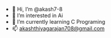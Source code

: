 - 👋 Hi, I’m @akash7-8
- 👀 I’m interested in Ai
- 🌱 I’m currently learning C Programing 
- 📫 akashthiyagarajan708@gmail.com

<!---
akash7-8/akash7-8 is a ✨ special ✨ repository because its `README.md` (this file) appears on your GitHub profile.
You can click the Preview link to take a look at your changes.
--->
